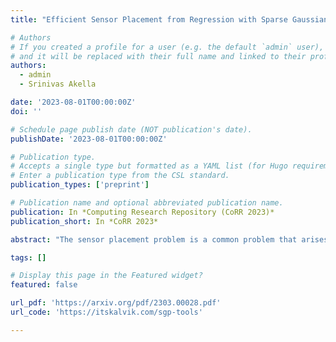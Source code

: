 ```yaml
---
title: "Efficient Sensor Placement from Regression with Sparse Gaussian Processes in Continuous and Discrete Spaces"

# Authors
# If you created a profile for a user (e.g. the default `admin` user), write the username (folder name) here
# and it will be replaced with their full name and linked to their profile.
authors:
  - admin
  - Srinivas Akella

date: '2023-08-01T00:00:00Z'
doi: ''

# Schedule page publish date (NOT publication's date).
publishDate: '2023-08-01T00:00:00Z'

# Publication type.
# Accepts a single type but formatted as a YAML list (for Hugo requirements).
# Enter a publication type from the CSL standard.
publication_types: ['preprint']

# Publication name and optional abbreviated publication name.
publication: In *Computing Research Repository (CoRR 2023)*
publication_short: In *CoRR 2023*

abstract: "The sensor placement problem is a common problem that arises when monitoring correlated phenomena, such as temperature, precipitation, and salinity. Existing approaches to this problem typically formulate it as the maximization of information metrics, such as mutual information~(MI), and use optimization methods such as greedy algorithms in discrete domains, and derivative-free optimization methods such as genetic algorithms in continuous domains. However, computing MI for sensor placement requires discretizing the environment, and its computation cost depends on the size of the discretized environment. These limitations restrict these approaches from scaling to large problems.<p><br></p>We present a novel formulation to the SP problem based on variational approximation that can be optimized using gradient descent, allowing us to efficiently find solutions in continuous domains. We generalize our method to also handle discrete environments. Our experimental results on four real-world datasets demonstrate that our approach generates sensor placements consistently on par with or better than the prior state-of-the-art approaches in terms of both MI and reconstruction quality, all while being significantly faster. Our computationally efficient approach enables both large-scale sensor placement and fast robotic sensor placement for informative path planning algorithms."

tags: []

# Display this page in the Featured widget?
featured: false

url_pdf: 'https://arxiv.org/pdf/2303.00028.pdf'
url_code: 'https://itskalvik.com/sgp-tools'

---
```

